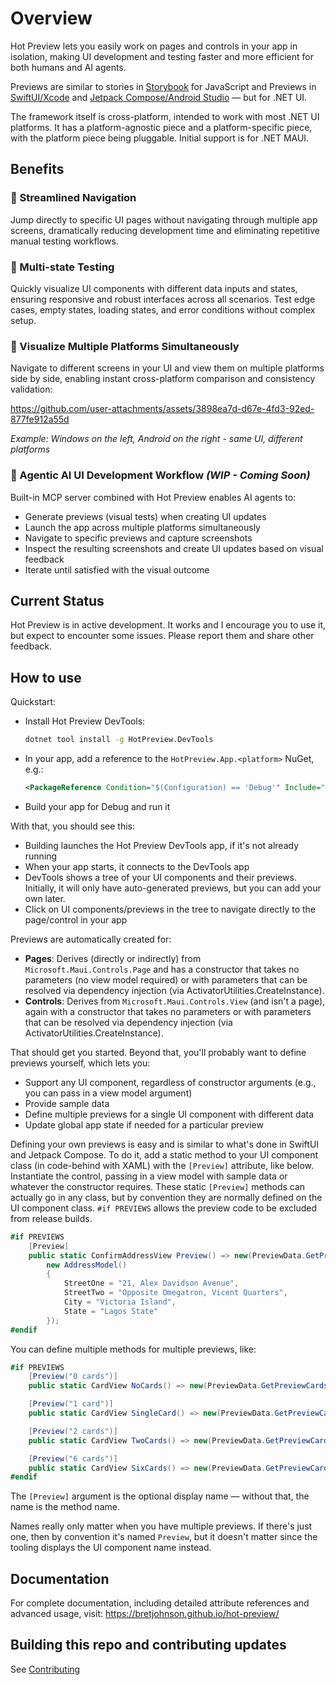 # Overview

Hot Preview lets you easily work on pages and controls in your app in isolation, making UI development and testing faster and more efficient for both humans and AI agents.

Previews are similar to stories in [Storybook](https://storybook.js.org/) for JavaScript and Previews in
[SwiftUI/Xcode](https://developer.apple.com/documentation/xcode/previewing-your-apps-interface-in-xcode)
and [Jetpack Compose/Android Studio](https://developer.android.com/develop/ui/compose/tooling/previews) — but for .NET UI.

The framework itself is cross-platform, intended to work with most .NET UI platforms. It has a platform-agnostic piece and a platform-specific piece, with the platform piece being pluggable.
Initial support is for .NET MAUI.

## Benefits

### 🚀 Streamlined Navigation
Jump directly to specific UI pages without navigating through multiple app screens, dramatically reducing development time and eliminating repetitive manual testing workflows.

### 🔄 Multi-state Testing
Quickly visualize UI components with different data inputs and states, ensuring responsive and robust interfaces across all scenarios. Test edge cases, empty states, loading states, and error conditions without complex setup.

### 📱 Visualize Multiple Platforms Simultaneously
Navigate to different screens in your UI and view them on multiple platforms side by side, enabling instant cross-platform comparison and consistency validation:

https://github.com/user-attachments/assets/3898ea7d-d67e-4fd3-92ed-877fe912a55d

*Example: Windows on the left, Android on the right - same UI, different platforms*

### 🤖 Agentic AI UI Development Workflow *(WIP - Coming Soon)*
Built-in MCP server combined with Hot Preview enables AI agents to:
- Generate previews (visual tests) when creating UI updates
- Launch the app across multiple platforms simultaneously
- Navigate to specific previews and capture screenshots
- Inspect the resulting screenshots and create UI updates based on visual feedback
- Iterate until satisfied with the visual outcome

## Current Status

Hot Preview is in active development. It works and I encourage you to use it, but
expect to encounter some issues. Please report them and share other feedback.

## How to use

Quickstart:

- Install Hot Preview DevTools:
    ```bash
    dotnet tool install -g HotPreview.DevTools
    ```
- In your app, add a reference to the `HotPreview.App.<platform>` NuGet, e.g.:
    ```XML
    <PackageReference Condition="$(Configuration) == 'Debug'" Include="HotPreview.App.Maui" Version="..." />
    ```
- Build your app for Debug and run it

With that, you should see this:
- Building launches the Hot Preview DevTools app, if it's not already running
- When your app starts, it connects to the DevTools app
- DevTools shows a tree of your UI components and their previews. Initially, it will only have auto-generated previews, but you can add your own later.
- Click on UI components/previews in the tree to navigate directly to the page/control in your app

Previews are automatically created for:

- **Pages**: Derives (directly or indirectly) from `Microsoft.Maui.Controls.Page` and has a constructor that takes no parameters (no view model required) or with parameters that can be resolved via dependency injection (via ActivatorUtilities.CreateInstance).
- **Controls**: Derives from `Microsoft.Maui.Controls.View` (and isn't a page), again with a constructor that takes no parameters or with parameters that can be resolved via dependency injection (via ActivatorUtilities.CreateInstance).

That should get you started. Beyond that, you'll probably want to define previews yourself, which lets you:

- Support any UI component, regardless of constructor arguments (e.g., you can pass in a view model argument)
- Provide sample data
- Define multiple previews for a single UI component with different data
- Update global app state if needed for a particular preview

Defining your own previews is easy and is similar to what's done in SwiftUI and Jetpack Compose. To do it, add a static method to your UI component class (in code-behind with XAML) with the `[Preview]` attribute, like below. Instantiate the control, passing in a view model with sample data or whatever the constructor requires. These static `[Preview]` methods can actually go in any class, but by convention they are normally defined on the UI component class. `#if PREVIEWS` allows the preview code to be excluded from release builds.

```C#
#if PREVIEWS
    [Preview]
    public static ConfirmAddressView Preview() => new(PreviewData.GetPreviewProducts(1), new DeliveryTypeModel(),
        new AddressModel()
        {
            StreetOne = "21, Alex Davidson Avenue",
            StreetTwo = "Opposite Omegatron, Vicent Quarters",
            City = "Victoria Island",
            State = "Lagos State"
        });
#endif
```

You can define multiple methods for multiple previews, like:

```C#
#if PREVIEWS
    [Preview("0 cards")]
    public static CardView NoCards() => new(PreviewData.GetPreviewCards(0));

    [Preview("1 card")]
    public static CardView SingleCard() => new(PreviewData.GetPreviewCards(1));

    [Preview("2 cards")]
    public static CardView TwoCards() => new(PreviewData.GetPreviewCards(2));

    [Preview("6 cards")]
    public static CardView SixCards() => new(PreviewData.GetPreviewCards(6));
#endif
```

The `[Preview]` argument is the optional display name — without that, the name
is the method name.

Names really only matter when you have multiple previews. If there's just one,
then by convention it's named `Preview`, but it doesn't matter since the tooling
displays the UI component name instead.

## Documentation

For complete documentation, including detailed attribute references and advanced usage, visit: https://bretjohnson.github.io/hot-preview/

## Building this repo and contributing updates

See [Contributing](CONTRIBUTING.md)
